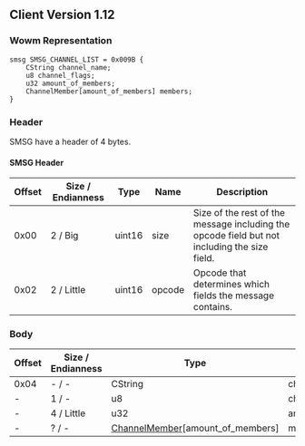 ## Client Version 1.12

### Wowm Representation
```rust,ignore
smsg SMSG_CHANNEL_LIST = 0x009B {
    CString channel_name;
    u8 channel_flags;
    u32 amount_of_members;
    ChannelMember[amount_of_members] members;
}
```
### Header

SMSG have a header of 4 bytes.

#### SMSG Header

| Offset | Size / Endianness | Type   | Name   | Description |
| ------ | ----------------- | ------ | ------ | ----------- |
| 0x00   | 2 / Big           | uint16 | size   | Size of the rest of the message including the opcode field but not including the size field.|
| 0x02   | 2 / Little        | uint16 | opcode | Opcode that determines which fields the message contains.|

### Body

| Offset | Size / Endianness | Type | Name | Description | Comment |
| ------ | ----------------- | ---- | ---- | ----------- | ------- |
| 0x04 | - / - | CString | channel_name |  |  |
| - | 1 / - | u8 | channel_flags |  |  |
| - | 4 / Little | u32 | amount_of_members |  |  |
| - | ? / - | [ChannelMember](channelmember.md)[amount_of_members] | members |  |  |

